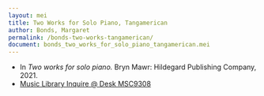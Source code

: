 ```yaml
---
layout: mei
title: Two Works for Solo Piano, Tangamerican
author: Bonds, Margaret
permalink: /bonds-two-works-tangamerican/
document: bonds_two_works_for_solo_piano_tangamerican.mei
---
```


- In *Two works for solo piano.* Bryn Mawr: Hildegard Publishing Company, 2021.
- <a href="https://tufts.primo.exlibrisgroup.com/permalink/01TUN_INST/1kc9gia/alma991018232036803851" target="_blank">Music Library Inquire @ Desk MSC9308</a>
